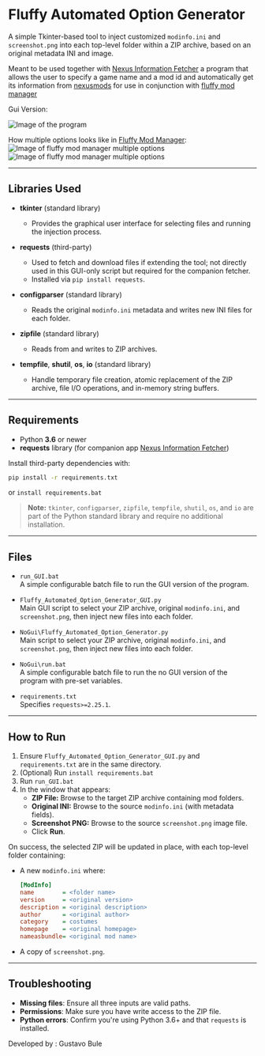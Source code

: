# Fluffy Automated Option Generator

A simple Tkinter-based tool to inject customized `modinfo.ini` and `screenshot.png` into each top-level folder within a ZIP archive, based on an original metadata INI and image.

Meant to be used together with [Nexus Information Fetcher](https://github.com/Motor-k/Nexusmods-Info-Fetcher) a program that allows the user to specify a game name and a mod id and automatically get its information from [nexusmods](https://www.nexusmods.com/) for use in conjunction with [fluffy mod manager](https://www.nexusmods.com/site/mods/818)

Gui Version:

![Image of the program](https://i.imgur.com/6jR3oml.png)

How multiple options looks like in [Fluffy Mod Manager](https://www.nexusmods.com/site/mods/818):
![Image of fluffy mod manager multiple options](https://i.imgur.com/qoi2red.png)
![Image of fluffy mod manager multiple options](https://i.imgur.com/s2w3Sst.png)

---

## Libraries Used

- **tkinter** (standard library)

  - Provides the graphical user interface for selecting files and running the injection process.

- **requests** (third-party)

  - Used to fetch and download files if extending the tool; not directly used in this GUI-only script but required for the companion fetcher.
  - Installed via `pip install requests`.

- **configparser** (standard library)

  - Reads the original `modinfo.ini` metadata and writes new INI files for each folder.

- **zipfile** (standard library)

  - Reads from and writes to ZIP archives.

- **tempfile**, **shutil**, **os**, **io** (standard library)

  - Handle temporary file creation, atomic replacement of the ZIP archive, file I/O operations, and in-memory string buffers.

---

## Requirements

- Python **3.6** or newer
- **requests** library (for companion app [Nexus Information Fetcher](https://github.com/Motor-k/Nexusmods-Info-Fetcher))

Install third-party dependencies with:

```bash
pip install -r requirements.txt
```
or `install requirements.bat`

> **Note:** `tkinter`, `configparser`, `zipfile`, `tempfile`, `shutil`, `os`, and `io` are part of the Python standard library and require no additional installation.

---

## Files

- `run_GUI.bat`\
  A simple configurable batch file to run the GUI version of the program.

- `Fluffy_Automated_Option_Generator_GUI.py`\
  Main GUI script to select your ZIP archive, original `modinfo.ini`, and `screenshot.png`, then inject new files into each folder.

- `NoGui\Fluffy_Automated_Option_Generator.py`\
  Main script to select your ZIP archive, original `modinfo.ini`, and `screenshot.png`, then inject new files into each folder.

- `NoGui\run.bat`\
  A simple configurable batch file to run the no GUI version of the program with pre-set variables.

- `requirements.txt`\
  Specifies `requests>=2.25.1`.

---

## How to Run

1. Ensure `Fluffy_Automated_Option_Generator_GUI.py` and `requirements.txt` are in the same directory.
2. (Optional) Run `install requirements.bat`
3. Run `run_GUI.bat`
4. In the window that appears:
   - **ZIP File:** Browse to the target ZIP archive containing mod folders.
   - **Original INI:** Browse to the source `modinfo.ini` (with metadata fields).
   - **Screenshot PNG:** Browse to the source `screenshot.png` image file.
   - Click **Run**.

On success, the selected ZIP will be updated in place, with each top-level folder containing:

- A new `modinfo.ini` where:

  ```ini
  [ModInfo]
  name        = <folder name>
  version     = <original version>
  description = <original description>
  author      = <original author>
  category    = costumes
  homepage    = <original homepage>
  nameasbundle= <original mod name>
  ```

- A copy of `screenshot.png`.

---

## Troubleshooting

- **Missing files**: Ensure all three inputs are valid paths.
- **Permissions**: Make sure you have write access to the ZIP file.
- **Python errors**: Confirm you're using Python 3.6+ and that `requests` is installed.

Developed by : Gustavo Bule